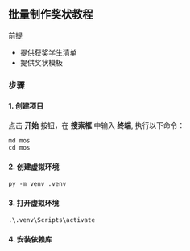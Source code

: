 ## 批量制作奖状教程
前提
- 提供获奖学生清单
- 提供奖状模板
### 步骤
#### 1. 创建项目
点击 **开始** 按钮，在 **搜索框** 中输入 **终端**, 执行以下命令：
```
md mos
cd mos
```
#### 2. 创建虚拟环境
```
py -m venv .venv
```
#### 3. 打开虚拟环境
```
.\.venv\Scripts\activate
```
#### 4. 安装依赖库
```

```